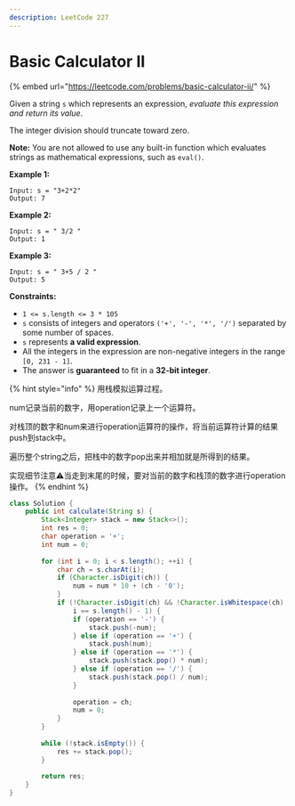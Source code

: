 ```yaml
---
description: LeetCode 227
---
```


# Basic Calculator II

{% embed url="https://leetcode.com/problems/basic-calculator-ii/" %}



Given a string `s` which represents an expression, _evaluate this expression and return its value_.&#x20;

The integer division should truncate toward zero.

**Note:** You are not allowed to use any built-in function which evaluates strings as mathematical expressions, such as `eval()`.

**Example 1:**

```
Input: s = "3+2*2"
Output: 7
```

**Example 2:**

```
Input: s = " 3/2 "
Output: 1
```

**Example 3:**

```
Input: s = " 3+5 / 2 "
Output: 5
```

**Constraints:**

* `1 <= s.length <= 3 * 105`
* `s` consists of integers and operators `('+', '-', '*', '/')` separated by some number of spaces.
* `s` represents **a valid expression**.
* All the integers in the expression are non-negative integers in the range `[0, 231 - 1]`.
* The answer is **guaranteed** to fit in a **32-bit integer**.

{% hint style="info" %}
用栈模拟运算过程。

num记录当前的数字，用operation记录上一个运算符。

对栈顶的数字和num来进行operation运算符的操作，将当前运算符计算的结果push到stack中。

遍历整个string之后，把栈中的数字pop出来并相加就是所得到的结果。

实现细节注意⚠️当走到末尾的时候，要对当前的数字和栈顶的数字进行operation操作。
{% endhint %}

```java
class Solution {
    public int calculate(String s) {
        Stack<Integer> stack = new Stack<>();
        int res = 0;
        char operation = '+';
        int num = 0;
        
        for (int i = 0; i < s.length(); ++i) {
            char ch = s.charAt(i);
            if (Character.isDigit(ch)) {
                num = num * 10 + (ch - '0');
            }
            if (!Character.isDigit(ch) && !Character.isWhitespace(ch) ||
                i == s.length() - 1) {
                if (operation == '-') {
                    stack.push(-num);
                } else if (operation == '+') {
                    stack.push(num);
                } else if (operation == '*') {
                    stack.push(stack.pop() * num);
                } else if (operation == '/') {
                    stack.push(stack.pop() / num);
                }
                
                operation = ch;
                num = 0;
            }
        }
        
        while (!stack.isEmpty()) {
            res += stack.pop();
        }
        
        return res;
    }
}
```
